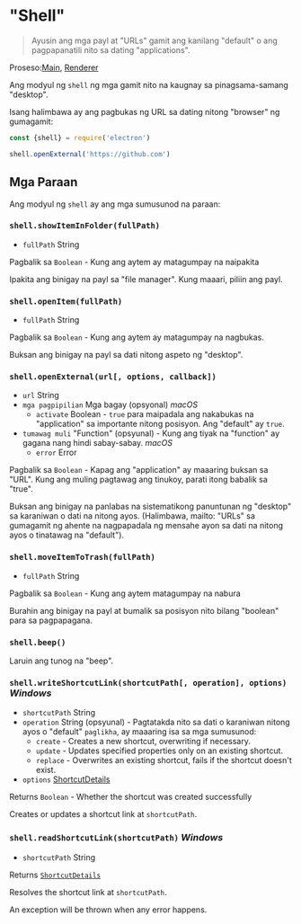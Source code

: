 # "Shell"

> Ayusin ang mga payl at "URLs" gamit ang kanilang "default" o ang pagpapanatili nito sa dating "applications".

Proseso:[Main](../glossary.md#main-process), [Renderer](../glossary.md#renderer-process) 

Ang modyul ng `shell` ng mga gamit nito na kaugnay sa pinagsama-samang "desktop".

Isang halimbawa ay ang pagbukas ng URL sa dating nitong "browser" ng gumagamit:

```javascript
const {shell} = require('electron')

shell.openExternal('https://github.com')
```

## Mga Paraan

Ang modyul ng `shell` ay ang mga sumusunod na paraan:

### `shell.showItemInFolder(fullPath)`

* `fullPath` String

Pagbalik sa `Boolean` - Kung ang aytem ay matagumpay na naipakita

Ipakita ang binigay na payl sa "file manager". Kung maaari, piliin ang payl.

### `shell.openItem(fullPath)`

* `fullPath` String

Pagbalik sa `Boolean` - Kung ang aytem ay matagumpay na nagbukas.

Buksan ang binigay na payl sa dati nitong aspeto ng "desktop".

### `shell.openExternal(url[, options, callback])`

* `url` String
* `mga pagpipilian` Mga bagay (opsyonal) *macOS* 
  * `activate` Boolean - `true` para maipadala ang nakabukas na "application" sa importante nitong posisyon. Ang "default" ay `true`.
* `tumawag muli` "Function" (opsyunal) - Kung ang tiyak na "function" ay gagana nang hindi sabay-sabay. *macOS* 
  * `error` Error

Pagbalik sa `Boolean` - Kapag ang "application" ay maaaring buksan sa "URL". Kung ang muling pagtawag ang tinukoy, parati itong babalik sa "true".

Buksan ang binigay na panlabas na sistematikong panuntunan ng "desktop" sa karaniwan o dati na nitong ayos. (Halimbawa, mailto: "URLs" sa gumagamit ng ahente na nagpapadala ng mensahe ayon sa dati na nitong ayos o tinatawag na "default").

### `shell.moveItemToTrash(fullPath)`

* `fullPath` String

Pagbalik sa `Boolean` - Kung ang aytem matagumpay na nabura

Burahin ang binigay na payl at bumalik sa posisyon nito bilang "boolean" para sa pagpapagana.

### `shell.beep()`

Laruin ang tunog na "beep".

### `shell.writeShortcutLink(shortcutPath[, operation], options)` *Windows*

* `shortcutPath` String
* `operation` String (opsyunal) - Pagtatakda nito sa dati o karaniwan nitong ayos o "default" `paglikha`, ay maaaring isa sa mga sumusunod: 
  * `create` - Creates a new shortcut, overwriting if necessary.
  * `update` - Updates specified properties only on an existing shortcut.
  * `replace` - Overwrites an existing shortcut, fails if the shortcut doesn't exist.
* `options` [ShortcutDetails](structures/shortcut-details.md)

Returns `Boolean` - Whether the shortcut was created successfully

Creates or updates a shortcut link at `shortcutPath`.

### `shell.readShortcutLink(shortcutPath)` *Windows*

* `shortcutPath` String

Returns [`ShortcutDetails`](structures/shortcut-details.md)

Resolves the shortcut link at `shortcutPath`.

An exception will be thrown when any error happens.